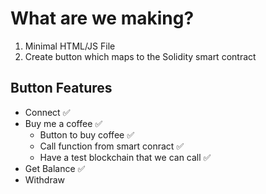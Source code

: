 # What are we making?

1. Minimal HTML/JS File  
2. Create button which maps to the Solidity smart contract

## Button Features
- Connect  ✅
- Buy me a coffee ✅
    - Button to buy coffee ✅
    - Call function from smart conract ✅
    - Have a test blockchain that we can call ✅
- Get Balance  ✅
- Withdraw
